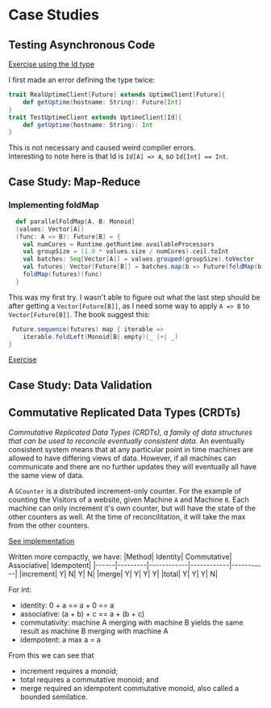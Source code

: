 # Case Studies
## Testing Asynchronous Code
[Exercise using the Id type](cats/src/Ch8TestingAsyncCode.scala)

I first made an error defining the type twice:
```scala
trait RealUptimeClient[Future] extends UptimeClient[Future]{
    def getUptime(hostname: String): Future[Int]
}
trait TestUptimeClient extends UptimeClient[Id]{
    def getUptime(hostname: String): Int
}
```
This is not necessary and caused weird compiler errors.  
Interesting to note here is that Id is `Id[A] => A`, so `Id[Int] == Int`.

## Case Study: Map-Reduce
### Implementing foldMap
```scala
  def parallelFoldMap[A, B: Monoid]
  (values: Vector[A])
  (func: A => B): Future[B] = {
    val numCores = Runtime.getRuntime.availableProcessors
    val groupSize = (1.0 * values.size / numCores).ceil.toInt
    val batches: Seq[Vector[A]] = values.grouped(groupSize).toVector
    val futures: Vector[Future[B]] = batches.map(b => Future(foldMap(b)(func))).toVector
    foldMap(futures)(func)
  }
```
This was my first try. I wasn't able to figure out what the last step should be after getting a `Vector[Future[B]]`, as I need some way to apply `A => B` to `Vector[Future[B]]`.
The book suggest this:
```scala
 Future.sequence(futures) map { iterable =>
    iterable.foldLeft(Monoid[B].empty)(_ |+| _)
}
```
[Exercise](cats/src/main/scala/Ch9FoldMap.scala)

## Case Study: Data Validation
## Commutative Replicated Data Types (CRDTs)
_Commutative Replicated Data Types (CRDTs), a family of data structures that can be used to reconcile eventually consistent data._
An eventually consistent system means that at any particular point in time machines are allowed to have differing views of data. However, if all machines can communicate and there are no further updates they will eventually all have the same view of data.

A `GCounter` is a distributed increment-only counter.
For the example of counting the Visitors of a website, given Machine `A` and Machine `B`.
Each machine can only increment it's own counter, but will have the state of the other counters as well. 
At the time of reconcilitation, it will take the max from the other counters.

[See implementation](cats/src/main/scala/Ch11CRDTInt.scala)

Written more compactly, we have:
|Method| Identity| Commutative| Associative| Idempotent|
|------|---------|------------|------------|-----------|
|increment| Y| N| Y| N| 
|merge| Y| Y| Y| Y| 
|total| Y| Y| Y| N|
   
For int:  
- identity: 0 + a == a + 0 == a
- associative: (a + b) + c == a + (b + c)
- commutativity: machine A merging with machine B yields the same result as machine B merging with machine A
- idempotent: a max a = a

From this we can see that
- increment requires a monoid;
- total requires a commutative monoid; and
- merge required an idempotent commutative monoid, also called a
bounded semilatice.